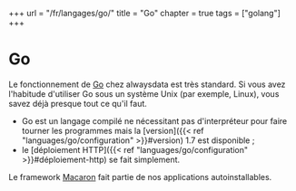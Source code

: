 +++
url = "/fr/langages/go/"
title = "Go"
chapter = true
tags = ["golang"]
+++

# Go

Le fonctionnement de [Go](https://golang.org/) chez alwaysdata est très standard. Si vous avez l'habitude d'utiliser Go sous un système Unix (par exemple, Linux), vous savez déjà presque tout ce qu'il faut.

* Go est un langage compilé ne nécessitant pas d'interpréteur pour faire tourner les programmes mais la [version]({{< ref "languages/go/configuration" >}}#version) 1.7 est disponible  ;
* le [déploiement HTTP]({{< ref "languages/go/configuration" >}}#déploiement-http) se fait simplement.


Le framework [Macaron](https://go-macaron.com/) fait partie de nos applications autoinstallables.
